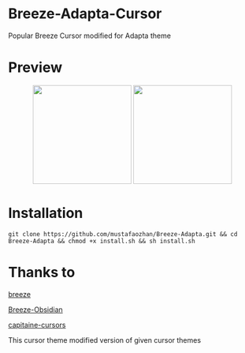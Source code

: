 # Breeze-Adapta-Cursor
Popular Breeze Cursor modified for Adapta theme

# Preview

<p align="center">
<img src="https://s19.postimg.org/oezw42p9f/image.png" width="200px" /> <img src="https://s19.postimg.org/xms4krolv/image.png" width="200px" /> 
</p>

# Installation

``` 
git clone https://github.com/mustafaozhan/Breeze-Adapta.git && cd Breeze-Adapta && chmod +x install.sh && sh install.sh

```

# Thanks to

<a href="https://github.com/KDE/breeze/tree/master/cursors">breeze</a>

<a href="https://github.com/posquit0/dotfiles/tree/master/X/.icons/Breeze-Obsidian">Breeze-Obsidian</a>

<a href="https://github.com/keeferrourke/capitaine-cursors">capitaine-cursors</a>



This cursor theme modified version of given cursor themes
